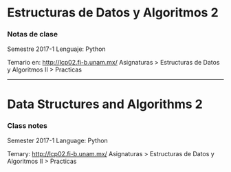 # Estructuras de Datos y Algoritmos 2
### Notas de clase

Semestre 2017-1
Lenguaje: Python

Temario en: http://lcp02.fi-b.unam.mx/
Asignaturas > Estructuras de Datos y Algoritmos II > Practicas

----------------
# Data Structures and Algorithms 2
### Class notes

Semester 2017-1
Language: Python

Temary: http://lcp02.fi-b.unam.mx/
Asignaturas > Estructuras de Datos y Algoritmos II > Practicas

